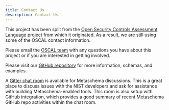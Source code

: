 ```yaml
---
title: Contact Us
description: Contact Us
---
```


This project has been split from the [Open Security Controls Assessment Language](https://pages.nist.gov/OSCAL) project from which it originated. As a result, we are still using some of the OSCAL contact information.

Please email the [OSCAL team](mailto:oscal@nist.gov) with any questions you have about this project or if you are interested in getting involved.

Please visit our [GitHub repository](https://github.com/usnistgov/metaschema) for more information, schemas, and examples.

A [Gitter chat room](https://gitter.im/usnistgov-OSCAL/metaschema) is available for Metaschema discussions. This is a great place to discuss issues with the NIST developers and ask for assistance with building Metaschema-enabled tools. This room is also setup with GitHub integration, which provides a good summary of recent Metaschema GitHub repo activities within the chat room.
